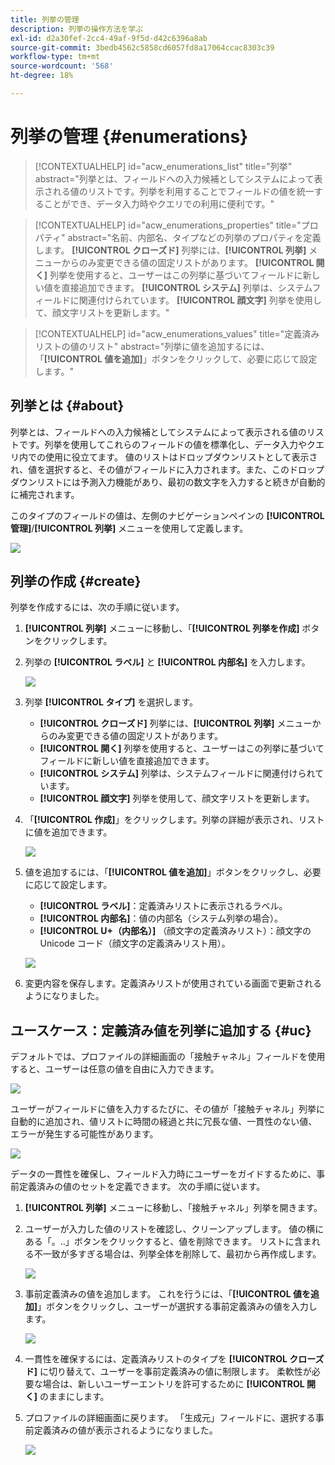 ```yaml
---
title: 列挙の管理
description: 列挙の操作方法を学ぶ
exl-id: d2a30fef-2cc4-49af-9f5d-d42c6396a8ab
source-git-commit: 3bedb4562c5858cd6057fd8a17064ccac8303c39
workflow-type: tm+mt
source-wordcount: '568'
ht-degree: 18%

---
```


# 列挙の管理 {#enumerations}

>[!CONTEXTUALHELP]
>id="acw_enumerations_list"
>title="列挙"
>abstract="列挙とは、フィールドへの入力候補としてシステムによって表示される値のリストです。列挙を利用することでフィールドの値を統一することができ、データ入力時やクエリでの利用に便利です。"

>[!CONTEXTUALHELP]
>id="acw_enumerations_properties"
>title="プロパティ"
>abstract="名前、内部名、タイプなどの列挙のプロパティを定義します。 **[!UICONTROL クローズド]** 列挙には、**[!UICONTROL 列挙]** メニューからのみ変更できる値の固定リストがあります。 **[!UICONTROL 開く]** 列挙を使用すると、ユーザーはこの列挙に基づいてフィールドに新しい値を直接追加できます。 **[!UICONTROL システム]** 列挙は、システムフィールドに関連付けられています。 **[!UICONTROL 顔文字]** 列挙を使用して、顔文字リストを更新します。"

>[!CONTEXTUALHELP]
>id="acw_enumerations_values"
>title="定義済みリストの値のリスト"
>abstract="列挙に値を追加するには、「**[!UICONTROL 値を追加]**」ボタンをクリックして、必要に応じて設定します。"

## 列挙とは {#about}

列挙とは、フィールドへの入力候補としてシステムによって表示される値のリストです。列挙を使用してこれらのフィールドの値を標準化し、データ入力やクエリ内での使用に役立てます。 値のリストはドロップダウンリストとして表示され、値を選択すると、その値がフィールドに入力されます。また、このドロップダウンリストには予測入力機能があり、最初の数文字を入力すると続きが自動的に補完されます。

このタイプのフィールドの値は、左側のナビゲーションペインの **[!UICONTROL 管理]**/**[!UICONTROL 列挙]** メニューを使用して定義します。

![](assets/enumeration-list.png)

## 列挙の作成 {#create}

列挙を作成するには、次の手順に従います。

1. **[!UICONTROL 列挙]** メニューに移動し、「**[!UICONTROL 列挙を作成]** ボタンをクリックします。

1. 列挙の **[!UICONTROL ラベル]** と **[!UICONTROL 内部名]** を入力します。

   ![](assets/enumeration-create.png)

1. 列挙 **[!UICONTROL タイプ]** を選択します。

   * **[!UICONTROL クローズド]** 列挙には、**[!UICONTROL 列挙]** メニューからのみ変更できる値の固定リストがあります。
   * **[!UICONTROL 開く]** 列挙を使用すると、ユーザーはこの列挙に基づいてフィールドに新しい値を直接追加できます。
   * **[!UICONTROL システム]** 列挙は、システムフィールドに関連付けられています。
   * **[!UICONTROL 顔文字]** 列挙を使用して、顔文字リストを更新します。

1. 「**[!UICONTROL 作成]**」をクリックします。列挙の詳細が表示され、リストに値を追加できます。

   ![](assets/enumeration-details.png)

1. 値を追加するには、「**[!UICONTROL 値を追加]**」ボタンをクリックし、必要に応じて設定します。

   * **[!UICONTROL ラベル]**：定義済みリストに表示されるラベル。
   * **[!UICONTROL 内部名]**：値の内部名（システム列挙の場合）。
   * **[!UICONTROL U+（内部名）]** （顔文字の定義済みリスト）：顔文字の Unicode コード（顔文字の定義済みリスト用）。

   ![](assets/enumeration-emoticon.png)

1. 変更内容を保存します。定義済みリストが使用されている画面で更新されるようになりました。

## ユースケース：定義済み値を列挙に追加する {#uc}

デフォルトでは、プロファイルの詳細画面の「接触チャネル」フィールドを使用すると、ユーザーは任意の値を自由に入力できます。

![](assets/enumeration-uc-profile.png)

ユーザーがフィールドに値を入力するたびに、その値が「接触チャネル」列挙に自動的に追加され、値リストに時間の経過と共に冗長な値、一貫性のない値、エラーが発生する可能性があります。

![](assets/enumeration-uc-choice.png)

データの一貫性を確保し、フィールド入力時にユーザーをガイドするために、事前定義済みの値のセットを定義できます。 次の手順に従います。

1. **[!UICONTROL 列挙]** メニューに移動し、「接触チャネル」列挙を開きます。

2. ユーザーが入力した値のリストを確認し、クリーンアップします。 値の横にある「。..」ボタンをクリックすると、値を削除できます。 リストに含まれる不一致が多すぎる場合は、列挙全体を削除して、最初から再作成します。

   ![](assets/enumeration-uc-clean.png)

3. 事前定義済みの値を追加します。 これを行うには、「**[!UICONTROL 値を追加]**」ボタンをクリックし、ユーザーが選択する事前定義済みの値を入力します。

   ![](assets/enumeration-uc-create.png)

4. 一貫性を確保するには、定義済みリストのタイプを **[!UICONTROL クローズド]** に切り替えて、ユーザーを事前定義済みの値に制限します。
柔軟性が必要な場合は、新しいユーザーエントリを許可するために **[!UICONTROL 開く]** のままにします。

5. プロファイルの詳細画面に戻ります。 「生成元」フィールドに、選択する事前定義済みの値が表示されるようになりました。

   ![](assets/enumeration-uc-populated.png)
